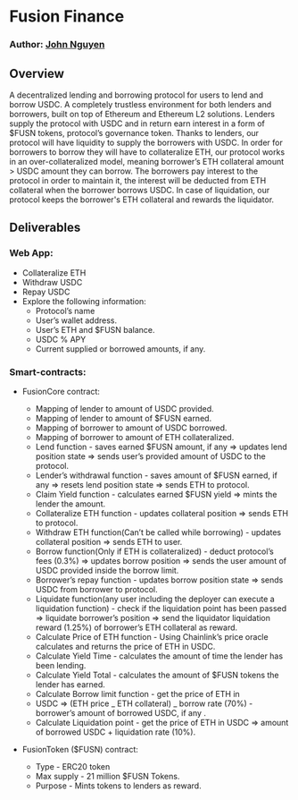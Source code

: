 # Fusion Finance

### Author: [John Nguyen](https://github.com/jooohneth)

## Overview

A decentralized lending and borrowing protocol for users to lend and borrow USDC. A completely trustless environment for both lenders and borrowers, built on top of Ethereum and Ethereum L2 solutions. Lenders supply the protocol with USDC and in return earn interest in a form of $FUSN tokens, protocol’s governance token. Thanks to lenders, our protocol will have liquidity to supply the borrowers with USDC. In order for borrowers to borrow they will have to collateralize ETH, our protocol works in an over-collateralized model, meaning borrower’s ETH collateral amount > USDC amount they can borrow. The borrowers pay interest to the protocol in order to maintain it, the interest will be deducted from ETH collateral when the borrower borrows USDC. In case of liquidation, our protocol keeps the borrower's ETH collateral and rewards the liquidator.

## Deliverables

### Web App:

- Collateralize ETH
- Withdraw USDC
- Repay USDC
- Explore the following information:
  - Protocol’s name
  - User’s wallet address.
  - User’s ETH and $FUSN balance.
  - USDC % APY
  - Current supplied or borrowed amounts, if any.

### Smart-contracts:

- FusionCore contract:

  - Mapping of lender to amount of USDC provided.
  - Mapping of lender to amount of $FUSN earned.
  - Mapping of borrower to amount of USDC borrowed.
  - Mapping of borrower to amount of ETH collateralized.
  - Lend function - saves earned $FUSN amount, if any => updates lend position state => sends user’s provided amount of USDC to the protocol.
  - Lender’s withdrawal function - saves amount of $FUSN earned, if any => resets lend position state => sends ETH to protocol.
  - Claim Yield function - calculates earned $FUSN yield => mints the lender the amount.
  - Collateralize ETH function - updates collateral position => sends ETH to protocol.
  - Withdraw ETH function(Can’t be called while borrowing) - updates collateral position => sends ETH to user.
  - Borrow function(Only if ETH is collateralized) - deduct protocol’s fees (0.3%) => updates borrow position => sends the user amount of USDC provided inside the borrow limit.
  - Borrower’s repay function - updates borrow position state => sends USDC from borrower to protocol.
  - Liquidate function(any user including the deployer can execute a liquidation function) - check if the liquidation point has been passed => liquidate borrower’s position => send the liquidator liquidation reward (1.25%) of borrower’s ETH collateral as reward.
  - Calculate Price of ETH function - Using Chainlink’s price oracle calculates and returns the price of ETH in USDC.
  - Calculate Yield Time - calculates the amount of time the lender has been lending.
  - Calculate Yield Total - calculates the amount of $FUSN tokens the lender has earned.
  - Calculate Borrow limit function - get the price of ETH in
  - USDC => (ETH price _ ETH collateral) _ borrow rate (70%) - borrower’s amount of borrowed USDC, if any .
  - Calculate Liquidation point - get the price of ETH in USDC => amount of borrowed USDC + liquidation rate (10%).

- FusionToken ($FUSN) contract:

  - Type - ERC20 token
  - Max supply - 21 million $FUSN Tokens.
  - Purpose - Mints tokens to lenders as reward.
